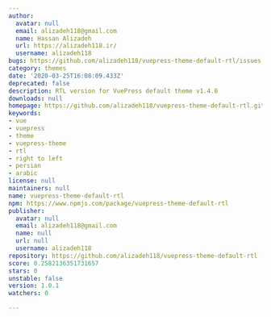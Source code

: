 ```yaml
---
author:
  avatar: null
  email: alizadeh118@gmail.com
  name: Hassan Alizadeh
  url: https://alizadeh118.ir/
  username: alizadeh118
bugs: https://github.com/alizadeh118/vuepress-theme-default-rtl/issues
category: themes
date: '2020-03-25T16:08:09.433Z'
deprecated: false
description: RTL version for VuePress default theme v1.4.0
downloads: null
homepage: https://github.com/alizadeh118/vuepress-theme-default-rtl.git#readme
keywords:
- vue
- vuepress
- theme
- vuepress-theme
- rtl
- right to left
- persian
- arabic
license: null
maintainers: null
name: vuepress-theme-default-rtl
npm: https://www.npmjs.com/package/vuepress-theme-default-rtl
publisher:
  avatar: null
  email: alizadeh118@gmail.com
  name: null
  url: null
  username: alizadeh118
repository: https://github.com/alizadeh118/vuepress-theme-default-rtl
score: 0.2582136351731657
stars: 0
unstable: false
version: 1.0.1
watchers: 0

---
```


